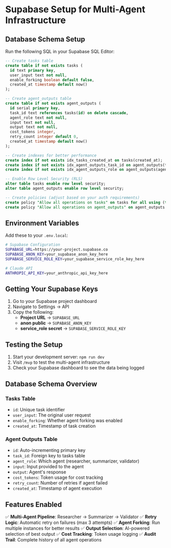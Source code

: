 # Supabase Setup for Multi-Agent Infrastructure

## Database Schema Setup

Run the following SQL in your Supabase SQL Editor:

```sql
-- Create tasks table
create table if not exists tasks (
  id text primary key,
  user_input text not null,
  enable_forking boolean default false,
  created_at timestamp default now()
);

-- Create agent_outputs table
create table if not exists agent_outputs (
  id serial primary key,
  task_id text references tasks(id) on delete cascade,
  agent_role text not null,
  input text not null,
  output text not null,
  cost_tokens integer,
  retry_count integer default 0,
  created_at timestamp default now()
);

-- Create indexes for better performance
create index if not exists idx_tasks_created_at on tasks(created_at);
create index if not exists idx_agent_outputs_task_id on agent_outputs(task_id);
create index if not exists idx_agent_outputs_role on agent_outputs(agent_role);

-- Enable Row Level Security (RLS)
alter table tasks enable row level security;
alter table agent_outputs enable row level security;

-- Create policies (adjust based on your auth requirements)
create policy "Allow all operations on tasks" on tasks for all using (true);
create policy "Allow all operations on agent_outputs" on agent_outputs for all using (true);
```

## Environment Variables

Add these to your `.env.local`:

```bash
# Supabase Configuration
SUPABASE_URL=https://your-project.supabase.co
SUPABASE_ANON_KEY=your_supabase_anon_key_here
SUPABASE_SERVICE_ROLE_KEY=your_supabase_service_role_key_here

# Claude API
ANTHROPIC_API_KEY=your_anthropic_api_key_here
```

## Getting Your Supabase Keys

1. Go to your Supabase project dashboard
2. Navigate to Settings → API
3. Copy the following:
   - **Project URL** → `SUPABASE_URL`
   - **anon public** → `SUPABASE_ANON_KEY`
   - **service_role secret** → `SUPABASE_SERVICE_ROLE_KEY`

## Testing the Setup

1. Start your development server: `npm run dev`
2. Visit `/mvp` to test the multi-agent infrastructure
3. Check your Supabase dashboard to see the data being logged

## Database Schema Overview

### Tasks Table
- `id`: Unique task identifier
- `user_input`: The original user request
- `enable_forking`: Whether agent forking was enabled
- `created_at`: Timestamp of task creation

### Agent Outputs Table
- `id`: Auto-incrementing primary key
- `task_id`: Foreign key to tasks table
- `agent_role`: Which agent (researcher, summarizer, validator)
- `input`: Input provided to the agent
- `output`: Agent's response
- `cost_tokens`: Token usage for cost tracking
- `retry_count`: Number of retries if agent failed
- `created_at`: Timestamp of agent execution

## Features Enabled

✅ **Multi-Agent Pipeline**: Researcher → Summarizer → Validator
✅ **Retry Logic**: Automatic retry on failures (max 3 attempts)
✅ **Agent Forking**: Run multiple instances for better results
✅ **Output Selection**: AI-powered selection of best output
✅ **Cost Tracking**: Token usage logging
✅ **Audit Trail**: Complete history of all agent operations 
